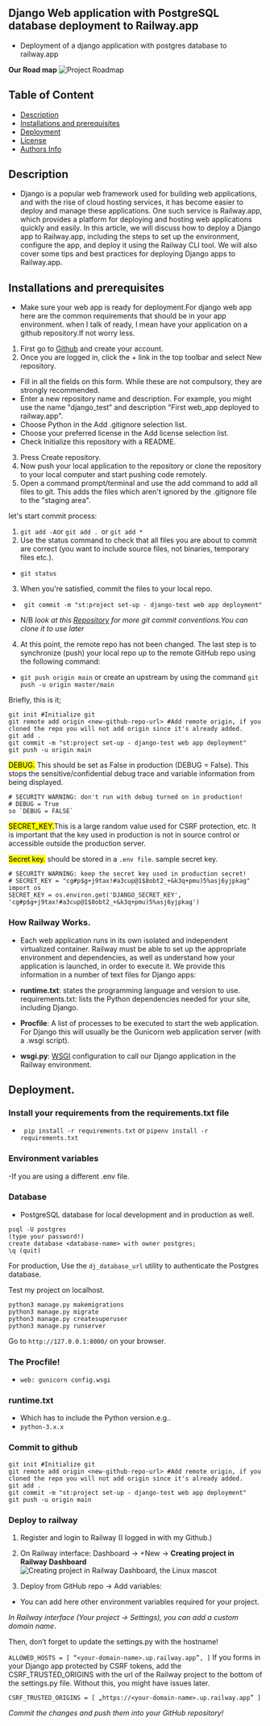 ## Django Web application with PostgreSQL database deployment to  Railway.app
- Deployment of a django application with postgres database to railway.app

**Our Road map**
![Project Roadmap](/Images/railway_app.webp)

## Table of Content

+ [Description](#description)
+ [Installations and prerequisites](#installations-and-prerequisites)
+ [Deployment](#deployment)
+ [License](#license)
+ [Authors Info](#authors-info)

## Description
- Django is a popular web framework used for building web applications, and with the rise of cloud hosting services, it has become easier to deploy and manage these applications. One such service is Railway.app, which provides a platform for deploying and hosting web applications quickly and easily. In this article, we will discuss how to deploy a Django app to Railway.app, including the steps to set up the environment, configure the app, and deploy it using the Railway CLI tool. We will also cover some tips and best practices for deploying Django apps to Railway.app.

## Installations and prerequisites
- Make sure your web app is ready for deployment.For django web app here are the common requirements that should be in your app environment.
when I talk of ready, I mean have your application on a github repository.If not worry less.
1. First go to [Github](https://github.com/)  and create your account.
2. Once you are logged in, click the + link in the top toolbar and select New repository.
* Fill in all the fields on this form. While these are not compulsory, they are strongly recommended.
* Enter a new repository name and description. For example, you might use the name "django_test" and description "First web_app deployed to railway.app".
* Choose Python in the Add .gitignore selection list.
* Choose your preferred license in the Add license selection list.
* Check Initialize this repository with a README.
3. Press Create repository.
4. Now push your local application to the repository or clone the repository to your local computer and start pushing code remotely.
5. Open a command prompt/terminal and use the add command to add all files to git. This adds the files which aren't ignored by the .gitignore file to the "staging area".

let's start commit process:

1. `git add -A`or `git add . `or `git add *`
2. Use the status command to check that all files you are about to commit are correct (you want to include source files, not binaries, temporary files etc.). 

* `git status`

3. When you're satisfied, commit the files to your local repo.

* ` git commit -m "st:project set-up - django-test web app deployment"`

- N/B *look at this [Repository](https://github.com/Reuben-Kipkemboi/git-conventions) for more git commit conventions.You can clone it to use later*

4. At this point, the remote repo has not been changed. The last step is to synchronize (push) your local repo up to the remote GitHub repo using the following command:

* `git push origin main` or create an upstream by using the command `git push -u origin master/main`

Briefly, this is it;

```
git init #Initialize git
git remote add origin <new-github-repo-url> #Add remote origin, if you cloned the repo you will not add origin since it's already added.
git add .
git commit -m "st:project set-up - django-test web app deployment"
git push -u origin main

```



 <mark>DEBUG.</mark> This should be set as False in production (DEBUG = False). This stops the sensitive/confidential debug trace and variable information from being displayed.
 ```
 # SECURITY WARNING: don't run with debug turned on in production!
# DEBUG = True
so `DEBUG = FALSE`

 ```

<mark>SECRET_KEY.</mark>This is a large random value used for CSRF protection, etc. It is important that the key used in production is not in source control or accessible outside the production server. 

<mark>Secret key.</mark> should be stored in a `.env file`.
sample secret key.

```
# SECURITY WARNING: keep the secret key used in production secret!
# SECRET_KEY = "cg#p$g+j9tax!#a3cup@1$8obt2_+&k3q+pmu)5%asj6yjpkag"
import os
SECRET_KEY = os.environ.get('DJANGO_SECRET_KEY', 'cg#p$g+j9tax!#a3cup@1$8obt2_+&k3q+pmu)5%asj6yjpkag')

```

### How Railway Works.

- Each web application runs in its own isolated and independent virtualized container. Railway must be able to set up the appropriate environment and dependencies, as well as understand how your application is launched, in order to execute it. We provide this information in a number of text files for Django apps:

- **runtime.txt**: states the programming language and version to use.
requirements.txt: lists the Python dependencies needed for your site, including Django.
- **Procfile**: A list of processes to be executed to start the web application. For Django this will usually be the Gunicorn web application server (with a .wsgi script).
- **wsgi.py**: [WSGI](https://wsgi.readthedocs.io/en/latest/what.html) configuration to call our Django application in the Railway environment.

## Deployment.
### Install your requirements from the requirements.txt file

*  ` pip install -r requirements.txt` or `pipenv install -r requirements.txt`
### Environment variables 

-If you are using a different .env file.

### Database

* PostgreSQL database for local development and in production as well.

```
psql -U postgres
(type your password!)
create database <database-name> with owner postgres;
\q (quit)

```

For production, Use the `dj_database_url` utility to authenticate the Postgres database. 

Test my project on localhost.

```
python3 manage.py makemigrations
python3 manage.py migrate
python3 manage.py createsuperuser
python3 manage.py runserver

```
Go to `http://127.0.0.1:8000/` on your browser.

### The Procfile!

* `web: gunicorn config.wsgi`

### runtime.txt 
* Which has to include the Python version.e.g..
* `python-3.x.x`

### Commit to github

```
git init #Initialize git
git remote add origin <new-github-repo-url> #Add remote origin, if you cloned the repo you will not add origin since it's already added.
git add .
git commit -m "st:project set-up - django-test web app deployment"
git push -u origin main

```
### Deploy to railway

1. Register and login to Railway (I logged in with my Github.)
2. On Railway interface: Dashboard → +New →
**Creating project in Railway Dashboard**
![Creating project in Railway Dashboard, the Linux mascot](/Images/new_project.png)

3. Deploy from GitHub repo → Add variables:

* You can add here other environment variables required for your project.

*In Railway interface (Your project → Settings), you can add a custom domain name*.

Then, don’t forget to update the settings.py with the hostname!

`ALLOWED_HOSTS = [ “<your-domain-name>.up.railway.app”, ]`
If you forms in your Django app protected by CSRF tokens, add the CSRF_TRUSTED_ORIGINS with the url of the Railway project to the bottom of the settings.py file. Without this, you might have issues later.

`CSRF_TRUSTED_ORIGINS = [ „https://<your-domain-name>.up.railway.app” ]`

*Commit the changes and push them into your GitHub repository!*





